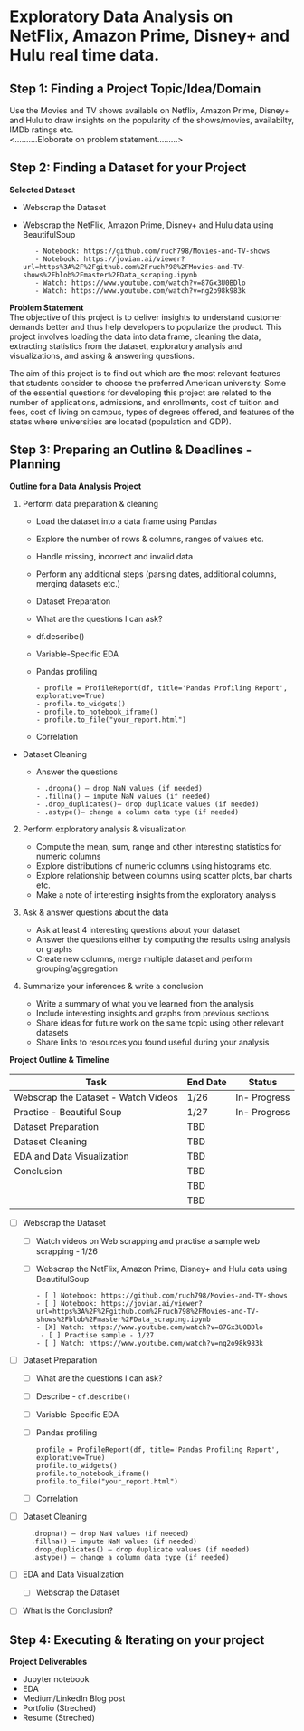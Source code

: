 # Exploratory Data Analysis on NetFlix, Amazon Prime, Disney+ and Hulu real time data. 

## Step 1: Finding a Project Topic/Idea/Domain

Use the Movies and TV shows available on Netflix, Amazon Prime, Disney+ and Hulu to draw insights on the popularity of the shows/movies, availabilty, IMDb ratings etc.             
<..........Eloborate on problem statement.........>                    

          
## Step 2: Finding a Dataset for your Project

**Selected Dataset**    
- Webscrap the Dataset
 - Webscrap the NetFlix, Amazon Prime, Disney+ and Hulu data using BeautifulSoup  
      
          - Notebook: https://github.com/ruch798/Movies-and-TV-shows
          - Notebook: https://jovian.ai/viewer?url=https%3A%2F%2Fgithub.com%2Fruch798%2FMovies-and-TV-shows%2Fblob%2Fmaster%2FData_scraping.ipynb
          - Watch: https://www.youtube.com/watch?v=87Gx3U0BDlo
          - Watch: https://www.youtube.com/watch?v=ng2o98k983k    

**Problem Statement**     
The objective of this project is to deliver insights to understand customer demands better and thus help developers to popularize the product. This project involves loading the data into data frame, cleaning the data, extracting statistics from the dataset, exploratory analysis and visualizations, and asking & answering questions.  
  
The aim of this project is to find out which are the most relevant features that students consider to choose the preferred American university. Some of the essential questions for developing this project are related to the number of applications, admissions, and enrollments, cost of tuition and fees, cost of living on campus, types of degrees offered, and features of the states where universities are located (population and GDP).

## Step 3: Preparing an Outline & Deadlines - Planning

**Outline for a Data Analysis Project**  

1. Perform data preparation & cleaning
    - Load the dataset into a data frame using Pandas
    - Explore the number of rows & columns, ranges of values etc.
    - Handle missing, incorrect and invalid data
    - Perform any additional steps (parsing dates, additional columns, merging datasets etc.)
    - Dataset Preparation 
    - What are the questions I can ask? 
     - df.describe()
     - Variable-Specific EDA
     - Pandas profiling 
          
           - profile = ProfileReport(df, title='Pandas Profiling Report', explorative=True)
           - profile.to_widgets()
           - profile.to_notebook_iframe()
           - profile.to_file("your_report.html")     
     - Correlation 
- Dataset Cleaning 
     - Answer the questions   
          
           - .dropna() — drop NaN values (if needed) 
           - .fillna() — impute NaN values (if needed) 
           - .drop_duplicates()— drop duplicate values (if needed) 
           - .astype()— change a column data type (if needed) 
    
2. Perform exploratory analysis & visualization
    - Compute the mean, sum, range and other interesting statistics for numeric columns
    - Explore distributions of numeric columns using histograms etc.
    - Explore relationship between columns using scatter plots, bar charts etc.
    - Make a note of interesting insights from the exploratory analysis
    
3. Ask & answer questions about the data
    - Ask at least 4 interesting questions about your dataset
    - Answer the questions either by computing the results using analysis or graphs
    - Create new columns, merge multiple dataset and perform grouping/aggregation
    
4. Summarize your inferences & write a conclusion
    - Write a summary of what you've learned from the analysis
    - Include interesting insights and graphs from previous sections
    - Share ideas for future work on the same topic using other relevant datasets
    - Share links to resources you found useful during your analysis


**Project Outline & Timeline**  

  | Task                                 | End Date     | Status                                                                 
  |--------------------------------------|--------------|---------------------------------------------------------------------  
  | Webscrap the Dataset - Watch Videos  | 1/26         | In- Progress                                                       
  | Practise - Beautiful Soup            | 1/27         | In- Progress                                                         
  | Dataset Preparation                  | TBD          |                                                    
  | Dataset Cleaning                     | TBD          |                                                       
  | EDA and Data Visualization           | TBD          |                                                       
  | Conclusion                           | TBD          |                                                        
  |                                      | TBD          |                                                        
  |                                      | TBD          |                                                     

- [ ] Webscrap the Dataset
    - [ ] Watch videos on Web scrapping and practise a sample web scrapping - 1/26 
    - [ ] Webscrap the NetFlix, Amazon Prime, Disney+ and Hulu data using BeautifulSoup  
      
          - [ ] Notebook: https://github.com/ruch798/Movies-and-TV-shows
          - [ ] Notebook: https://jovian.ai/viewer?url=https%3A%2F%2Fgithub.com%2Fruch798%2FMovies-and-TV-shows%2Fblob%2Fmaster%2FData_scraping.ipynb
          - [X] Watch: https://www.youtube.com/watch?v=87Gx3U0BDlo 
           - [ ] Practise sample - 1/27
          - [ ] Watch: https://www.youtube.com/watch?v=ng2o98k983k
- [ ] Dataset Preparation 
    - [ ] What are the questions I can ask? 
     - [ ] Describe - `df.describe()`
     - [ ] Variable-Specific EDA
     - [ ] Pandas profiling 
     
        `profile = ProfileReport(df, title='Pandas Profiling Report', explorative=True)`            
        `profile.to_widgets()`                    
        `profile.to_notebook_iframe()`            
        `profile.to_file("your_report.html")`               
     - [ ] Correlation 
- [ ] Dataset Cleaning 
         
        .dropna() — drop NaN values (if needed) 
        .fillna() — impute NaN values (if needed)                   
        .drop_duplicates() — drop duplicate values (if needed)                
        .astype() — change a column data type (if needed)                     
- [ ] EDA and Data Visualization 
    - [ ] Webscrap the Dataset
- [ ] What is the Conclusion? 


## Step 4: Executing & Iterating on your project

**Project Deliverables**   

- Jupyter notebook
- EDA
- Medium/LinkedIn Blog post
- Portfolio (Streched)
- Resume (Streched)
 
